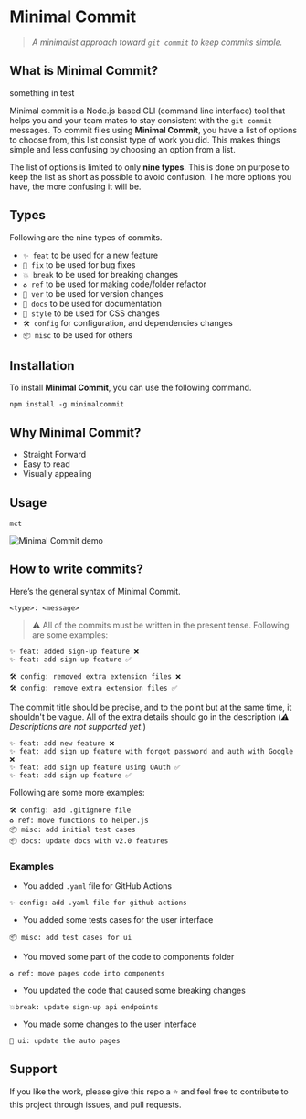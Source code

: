 # Minimal Commit

> _A minimalist approach toward `git commit` to keep commits simple._

## What is Minimal Commit?
something in test

Minimal commit is a Node.js based CLI (command line interface) tool that helps you and your team mates to stay consistent with the `git commit` messages. To commit files using **Minimal Commit**, you have a list of options to choose from, this list consist type of work you did. This makes things simple and less confusing by choosing an option from a list.

The list of options is limited to only **nine types**. This is done on purpose to keep the list as short as possible to avoid confusion. The more options you have, the more confusing it will be.

## Types
Following are the nine types of commits.
- `✨ feat` to be used for a new feature
- `🐛 fix` to be used for bug fixes
- `💥 break` to be used for breaking changes
- `♻️ ref` to be used for making code/folder refactor
- `🔖 ver` to be used for version changes
- `📝 docs` to be used for documentation
- `🎨 style` to be used for CSS changes
- `🛠 config` for configuration, and dependencies changes
- `📦 misc` to be used for others

## Installation

To install **Minimal Commit**, you can use the following command.

```
npm install -g minimalcommit
```

## Why Minimal Commit?

- Straight Forward
- Easy to read
- Visually appealing

## Usage
```
mct
```

![Minimal Commit demo](https://user-images.githubusercontent.com/37709578/229569956-592effaa-63e6-4f15-8870-6c5f9061f19f.gif)


## How to write commits?

Here’s the general syntax of Minimal Commit.

```
<type>: <message>
```

> ⚠️ All of the commits must be written in the present tense.
> Following are some examples:

```
✨ feat: added sign-up feature ❌
✨ feat: add sign up feature ✅

🛠 config: removed extra extension files ❌
🛠 config: remove extra extension files ✅
```

The commit title should be precise, and to the point but at the same time, it shouldn't be vague. All of the extra details should go in the description (_⚠️ Descriptions are not supported yet_.)

```
✨ feat: add new feature ❌
✨ feat: add sign up feature with forgot password and auth with Google ❌
✨ feat: add sign up feature using OAuth ✅
✨ feat: add sign up feature ✅
```

Following are some more examples:

```
🛠 config: add .gitignore file
♻️ ref: move functions to helper.js
📦 misc: add initial test cases
📦 docs: update docs with v2.0 features
```

### Examples

- You added `.yaml` file for GitHub Actions

`✨ config: add .yaml file for github actions`

- You added some tests cases for the user interface

`📦 misc: add test cases for ui`

- You moved some part of the code to components folder

`♻️ ref: move pages code into components`

- You updated the code that caused some breaking changes

`💥break: update sign-up api endpoints`

- You made some changes to the user interface

`🎨 ui: update the auto pages`

## Support

If you like the work, please give this repo a ⭐️ and feel free to contribute to this project through issues, and pull requests.
